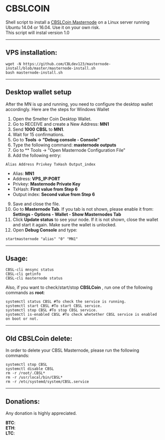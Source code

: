 # CBSLCOIN
Shell script to install a [CBSLCoin Masternode](https://www.cbsl.com/) on a Linux server running Ubuntu 14.04 or 16.04. Use it on your own risk.  
This script will instal version 1.0
***

## VPS installation:
```
wget -N https://github.com/CBLdev123/masternode-install/blob/master/masternode-install.sh
bash masternode-install.sh
```
***

## Desktop wallet setup

After the MN is up and running, you need to configure the desktop wallet accordingly. Here are the steps for Windows Wallet
1. Open the Smelter Coin Desktop Wallet.
2. Go to RECEIVE and create a New Address: **MN1**
3. Send **1000** **CBSL** to **MN1**.
4. Wait for 15 confirmations.
5. Go to **Tools -> "Debug console - Console"**
6. Type the following command: **masternode outputs**
7. Go to  ** Tools -> "Open Masternode Configuration File"
8. Add the following entry:
```
Alias Address Privkey TxHash Output_index
```
* Alias: **MN1**
* Address: **VPS_IP:PORT**
* Privkey: **Masternode Private Key**
* TxHash: **First value from Step 6**
* Output index:  **Second value from Step 6**
9. Save and close the file.
10. Go to **Masternode Tab**. If you tab is not shown, please enable it from: **Settings - Options - Wallet - Show Masternodes Tab**
11. Click **Update status** to see your node. If it is not shown, close the wallet and start it again. Make sure the wallet is unlocked.
12. Open **Debug Console** and type:
```
startmasternode "alias" "0" "MN1"
```
***

## Usage:
```
CBSL-cli mnsync status
CBSL-cli getinfo
CBSL-cli masternode status
```
Also, if you want to check/start/stop **CBSLCoin** , run one of the following commands as **root**:

```
systemctl status CBSL #To check the service is running.
systemctl start CBSL #To start CBSL service.
systemctl stop CBSL #To stop CBSL service.
systemctl is-enabled CBSL #To check whetether CBSL service is enabled on boot or not.
```
***
## Old CBSLCoin delete:
In order to delete your CBSL Masternode,  please run the following commands:
```
systemctl stop CBSL
systemctl disable CBSL
rm -r /root/.CBSL*
rm -r /usr/local/bin/CBSL*
rm -r /etc/systemd/system/CBSL.service
```
***


## Donations:

Any donation is highly appreciated.

**BTC**:   
**ETH**:   
**LTC**:   
